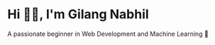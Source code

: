 <h1>Hi 👋🏽, I'm Gilang Nabhil </h1> 
<p>A passionate beginner in Web Development and Machine Learning 🚀</p>
